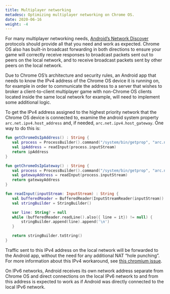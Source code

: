 ```yaml
---
title: Multiplayer networking
metadesc: Optimizing multiplayer networking on Chrome OS.
date: 2020-06-16
weight: -4
---
```


For many multiplayer networking needs, [Android’s Network Discover](https://developer.android.com/training/connect-devices-wirelessly/nsd) protocols should provide all that you need and work as expected. Chrome OS also has built-in broadcast forwarding in both directions to ensure your game will correctly receive responses to broadcast packets sent out to peers on the local network, and to receive broadcast packets sent by other peers on the local network.

Due to Chrome OS’s architecture and security rules, an Android app that needs to know the IPv4 address of the Chrome OS device it is running on, for example in order to communicate the address to a server that wishes to broker a client-to-client multiplayer game with non-Chrome OS clients located inside the same local network for example, will need to implement some additional logic.

To get the IPv4 address assigned to the highest priority network that the Chrome OS device is connected to, examine the android system property `arc.net.ipv4.host_address` and, if needed, `arc.net.ipv4.host_gateway`. One way to do this is:

```kotlin
fun getChromeOsIpAddress() : String {
   val process = ProcessBuilder().command("/system/bin/getprop", "arc.net.ipv4.host_address").start()
   val ipAddress = readInput(process.inputStream)
   return ipAddress
}

fun getChromeOsIpGateway() : String {
   val process = ProcessBuilder().command("/system/bin/getprop", "arc.net.ipv4.host_gateway").start()
   val gatewayAddress = readInput(process.inputStream)
   return gatewayAddress
}

fun readInput(inputStream: InputStream) : String {
   val bufferedReader = BufferedReader(InputStreamReader(inputStream))
   val stringBuilder = StringBuilder()

   var line: String? = null
   while (bufferedReader.readLine().also({ line = it}) != null) {
       stringBuilder.append(line).append('\n')
   }

   return stringBuilder.toString()
}
```

Traffic sent to this IPv4 address on the local network will be forwarded to the Android app, without the need for any additional NAT “hole punching”. For more information about this IPv4 workaround, see [this chromium issue](https://bugs.chromium.org/p/chromium/issues/detail?id=1041716).

On IPv6 networks, Android receives its own network address separate from Chrome OS and direct connections on the local IPv6 network to and from this address is expected to work as if Android was directly connected to the local IPv6 network.
